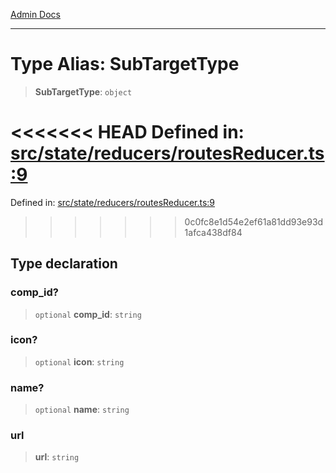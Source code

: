[Admin Docs](/)

***

# Type Alias: SubTargetType

> **SubTargetType**: `object`

<<<<<<< HEAD
Defined in: [src/state/reducers/routesReducer.ts:9](https://github.com/abhassen44/talawa-admin/blob/285f7384c3d26b5028a286d84f89b85120d130a2/src/state/reducers/routesReducer.ts#L9)
=======
Defined in: [src/state/reducers/routesReducer.ts:9](https://github.com/PalisadoesFoundation/talawa-admin/blob/main/src/state/reducers/routesReducer.ts#L9)
>>>>>>> 0c0fc8e1d54e2ef61a81dd93e93d1afca438df84

## Type declaration

### comp\_id?

> `optional` **comp\_id**: `string`

### icon?

> `optional` **icon**: `string`

### name?

> `optional` **name**: `string`

### url

> **url**: `string`
